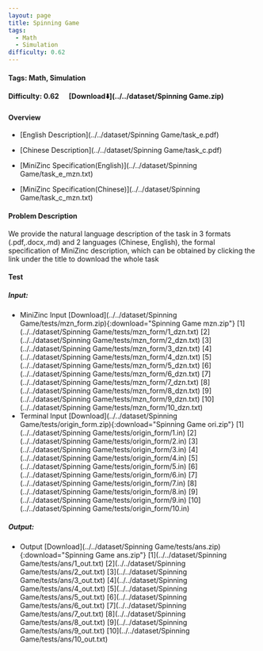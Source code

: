```yaml
---
layout: page
title: Spinning Game
tags:
  - Math
  - Simulation
difficulty: 0.62
---
```


#### Tags: Math, Simulation
#### Difficulty: 0.62 &nbsp;&nbsp;&nbsp;&nbsp; [Download⬇️](../../dataset/Spinning Game.zip)
#### Overview
- [English Description](../../dataset/Spinning Game/task_e.pdf)
- [Chinese Description](../../dataset/Spinning Game/task_c.pdf)
- [MiniZinc Specification(English)](../../dataset/Spinning Game/task_e_mzn.txt)

- [MiniZinc Specification(Chinese)](../../dataset/Spinning Game/task_c_mzn.txt)

#### Problem Description
We provide the natural language description of the task in 3 formats (.pdf,.docx,.md) and 2 languages (Chinese, English), the formal specification of MiniZinc description, which can be obtained by clicking the link under the title to download the whole task
#### Test
##### Input:
- MiniZinc Input [Download](../../dataset/Spinning Game/tests/mzn_form.zip){:download="Spinning Game mzn.zip"} [1](../../dataset/Spinning Game/tests/mzn_form/1_dzn.txt) [2](../../dataset/Spinning Game/tests/mzn_form/2_dzn.txt) [3](../../dataset/Spinning Game/tests/mzn_form/3_dzn.txt) [4](../../dataset/Spinning Game/tests/mzn_form/4_dzn.txt) [5](../../dataset/Spinning Game/tests/mzn_form/5_dzn.txt) [6](../../dataset/Spinning Game/tests/mzn_form/6_dzn.txt) [7](../../dataset/Spinning Game/tests/mzn_form/7_dzn.txt) [8](../../dataset/Spinning Game/tests/mzn_form/8_dzn.txt) [9](../../dataset/Spinning Game/tests/mzn_form/9_dzn.txt) [10](../../dataset/Spinning Game/tests/mzn_form/10_dzn.txt) 
- Terminal Input [Download](../../dataset/Spinning Game/tests/origin_form.zip){:download="Spinning Game ori.zip"} [1](../../dataset/Spinning Game/tests/origin_form/1.in) [2](../../dataset/Spinning Game/tests/origin_form/2.in) [3](../../dataset/Spinning Game/tests/origin_form/3.in) [4](../../dataset/Spinning Game/tests/origin_form/4.in) [5](../../dataset/Spinning Game/tests/origin_form/5.in) [6](../../dataset/Spinning Game/tests/origin_form/6.in) [7](../../dataset/Spinning Game/tests/origin_form/7.in) [8](../../dataset/Spinning Game/tests/origin_form/8.in) [9](../../dataset/Spinning Game/tests/origin_form/9.in) [10](../../dataset/Spinning Game/tests/origin_form/10.in) 

##### Output:
- Output [Download](../../dataset/Spinning Game/tests/ans.zip){:download="Spinning Game ans.zip"} [1](../../dataset/Spinning Game/tests/ans/1_out.txt) [2](../../dataset/Spinning Game/tests/ans/2_out.txt) [3](../../dataset/Spinning Game/tests/ans/3_out.txt) [4](../../dataset/Spinning Game/tests/ans/4_out.txt) [5](../../dataset/Spinning Game/tests/ans/5_out.txt) [6](../../dataset/Spinning Game/tests/ans/6_out.txt) [7](../../dataset/Spinning Game/tests/ans/7_out.txt) [8](../../dataset/Spinning Game/tests/ans/8_out.txt) [9](../../dataset/Spinning Game/tests/ans/9_out.txt) [10](../../dataset/Spinning Game/tests/ans/10_out.txt) 

